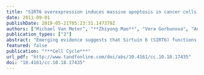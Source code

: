 ```yaml
---
title: "SIRT6 overexpression induces massive apoptosis in cancer cells but not in normal cells."
date: 2011-09-01
publishDate: 2019-05-21T05:23:31.147379Z
authors: ["Michael Van Meter", "**Zhiyong Mao**", "Vera Gorbunova", "Andrei Seluanov"]
publication_types: ["2"]
abstract: "Emerging evidence suggests that Sirtuin 6 (SIRT6) functions as a longevity assurance gene by promoting genomic stability, regulating metabolic processes and attenuating inflammation. Here, we examine the effect of SIRT6 activation on cancer cells. We show that SIRT6 overexpression induces massive apoptosis in a variety of cancer cell lines but not in normal, non-transformed cells. This cell death requires the mono-ADP-ribosyltransferase but not the deacetylase activity of SIRT6 and is mediated by the activation of both the p53 and p73 apoptotic signaling cascades in cancer cells by SIRT6. These results suggest that SIRT6 is an attractive target for pharmacological activation in cancer treatment."
featured: false
publication: "***Cell Cycle***"
url_pdf: "http://www.tandfonline.com/doi/abs/10.4161/cc.10.18.17435"
doi: "10.4161/cc.10.18.17435"
---
```


